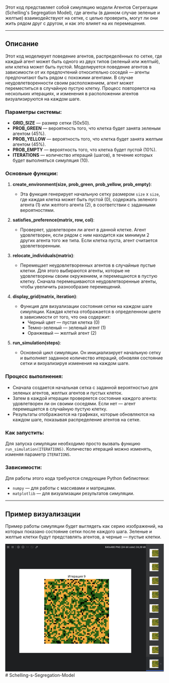 Этот код представляет собой симуляцию модели Агентов Сегрегации (Schelling's Segregation Model), где агенты (в данном случае зеленые и желтые) взаимодействуют на сетке, с целью проверить, могут ли они жить рядом друг с другом, и как это влияет на их перемещения.


---

## Описание

Этот код моделирует поведение агентов, распределённых по сетке, где каждый агент может быть одного из двух типов (зеленый или желтый), или клетка может быть пустой. Моделируется поведение агентов в зависимости от их предпочтений относительно соседей — агенты предпочитают быть рядом с похожими агентами. В случае неудовлетворенности своим расположением, агент может переместиться в случайную пустую клетку. Процесс повторяется на нескольких итерациях, и изменения в расположении агентов визуализируются на каждом шаге.

### Параметры системы:
- **GRID_SIZE** — размер сетки (50x50).
- **PROB_GREEN** — вероятность того, что клетка будет занята зеленым агентом (45%).
- **PROB_YELLOW** — вероятность того, что клетка будет занята желтым агентом (45%).
- **PROB_EMPTY** — вероятность того, что клетка будет пустой (10%).
- **ITERATIONS** — количество итераций (шагов), в течение которых будет выполняться симуляция (10).

### Основные функции:

1. **create_environment(size, prob_green, prob_yellow, prob_empty)**:
   - Эта функция генерирует начальную сетку размером `size` x `size`, где каждая клетка может быть пустой (0), содержать зеленого агента (1) или желтого агента (2), в соответствии с заданными вероятностями.
   
2. **satisfies_preference(matrix, row, col)**:
   - Проверяет, удовлетворен ли агент в данной клетке. Агент удовлетворен, если рядом с ним находится как минимум 2 других агента того же типа. Если клетка пуста, агент считается удовлетворенным.
   
3. **relocate_individuals(matrix)**:
   - Перемещает неудовлетворенных агентов в случайные пустые клетки. Для этого выбираются агенты, которые не удовлетворены своим окружением, и перемещаются в пустую клетку. Сначала перемешиваются неудовлетворенные агенты, чтобы увеличить разнообразие перемещений.
   
4. **display_grid(matrix, iteration)**:
   - Функция для визуализации состояния сетки на каждом шаге симуляции. Каждая клетка отображается в определенном цвете в зависимости от того, что она содержит:
     - Черный цвет — пустая клетка (0)
     - Темно-зеленый — зеленый агент (1)
     - Оранжевый — желтый агент (2)
   
5. **run_simulation(steps)**:
   - Основной цикл симуляции. Он инициализирует начальную сетку и выполняет заданное количество итераций, обновляя состояние сетки и визуализируя изменения на каждом шаге.

### Процесс выполнения:
- Сначала создается начальная сетка с заданной вероятностью для зеленых агентов, желтых агентов и пустых клеток.
- Затем в каждой итерации проверяется состояние каждого агента: удовлетворен ли он своими соседями. Если нет — агент перемещается в случайную пустую клетку.
- Результаты отображаются на графиках, которые обновляются на каждом шаге, показывая распределение агентов на сетке.

### Как запустить:
Для запуска симуляции необходимо просто вызвать функцию `run_simulation(ITERATIONS)`. Количество итераций можно изменять, изменяя параметр `ITERATIONS`.

### Зависимости:
Для работы этого кода требуются следующие Python библиотеки:
- `numpy` — для работы с массивами и матрицами.
- `matplotlib` — для визуализации результатов симуляции.

---

## Пример визуализации

Пример работы симуляции будет выглядеть как серию изображений, на которых показано состояние сетки после каждого шага. Зеленые и желтые клетки будут представлять агентов, а черные — пустые клетки.

![Пример серии изображений](images/output.png)# Schelling-s-Segregation-Model
